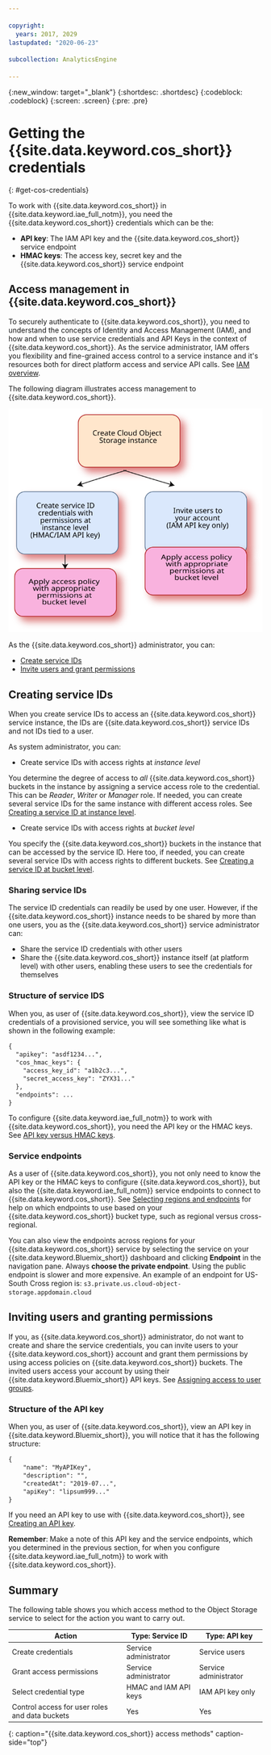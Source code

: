 ```yaml
---

copyright:
  years: 2017, 2029
lastupdated: "2020-06-23"

subcollection: AnalyticsEngine

---
```


<!-- Attribute definitions -->
{:new_window: target="_blank"}
{:shortdesc: .shortdesc}
{:codeblock: .codeblock}
{:screen: .screen}
{:pre: .pre}

# Getting the {{site.data.keyword.cos_short}} credentials
{: #get-cos-credentials}

To work with {{site.data.keyword.cos_short}} in  {{site.data.keyword.iae_full_notm}}, you need the {{site.data.keyword.cos_short}} credentials which can be the:

- **API key**: The IAM API key and the {{site.data.keyword.cos_short}} service endpoint
- **HMAC keys**: The access key, secret key and the {{site.data.keyword.cos_short}} service endpoint


## Access management in {{site.data.keyword.cos_short}}

To securely authenticate to {{site.data.keyword.cos_short}}, you need to understand the concepts of Identity and Access Management (IAM), and how and when to use service credentials and API Keys in the context of {{site.data.keyword.cos_short}}. As the service administrator, IAM offers you flexibility and fine-grained access control to a service instance and it's resources both for direct platform access and service API calls. See [IAM overview](/docs/cloud-object-storage/iam?topic=cloud-object-storage-iam-overview).

The following diagram illustrates access management to {{site.data.keyword.cos_short}}.

![Access management in {{site.data.keyword.cos_short}}](images/iam-overview.svg)

As the {{site.data.keyword.cos_short}} administrator, you can:

- [Create service IDs](#creating-service-ids)
- [Invite users and grant permissions](#inviting-users-and-granting-permissions)

## Creating service IDs

When you create service IDs to access an  {{site.data.keyword.cos_short}} service instance, the IDs are  {{site.data.keyword.cos_short}} service IDs and not IDs tied to a user.

As system administrator, you can:

- Create service IDs with access rights at *instance level*

 You determine the degree of access to *all* {{site.data.keyword.cos_short}} buckets in the instance by assigning a service access role to the credential. This can be *Reader*, *Writer* or *Manager* role. If needed, you can create several service IDs for the same instance with different access roles. See [Creating a service ID at instance level](/docs/cloud-object-storage/iam?topic=cloud-object-storage-service-credentials).
- Create service IDs with access rights at *bucket level*

 You specify the {{site.data.keyword.cos_short}} buckets in the instance that can be accessed by the service ID. Here too, if needed, you can create several service IDs with access rights to different buckets. See [Creating a service ID at  bucket level](/docs/cloud-object-storage/iam?topic=cloud-object-storage-iam-bucket-permissions#iam-service-id).

### Sharing service IDs

The service ID credentials can readily be used by one user. However, if the {{site.data.keyword.cos_short}} instance needs to be shared by more than one users, you as the {{site.data.keyword.cos_short}} service administrator can:

- Share the service ID credentials with other users
- Share the {{site.data.keyword.cos_short}} instance itself (at platform level) with other users, enabling these users to see the credentials for themselves

### Structure of service IDS

When you, as user of {{site.data.keyword.cos_short}}, view the service ID credentials of a provisioned service, you will see something like what is shown in the following example:
```
{
  "apikey": "asdf1234...",
  "cos_hmac_keys": {
    "access_key_id": "a1b2c3...",
    "secret_access_key": "ZYX31..."
  },
  "endpoints": ...
}
```

To configure {{site.data.keyword.iae_full_notm}} to work with {{site.data.keyword.cos_short}}, you need the API key or the HMAC keys. See [API key versus HMAC keys](/docs/cloud-object-storage/iam?topic=cloud-object-storage-service-credentials#service-credentials-iam-hmac).

### Service endpoints

As a user of {{site.data.keyword.cos_short}}, you not only need to know the API key or the HMAC keys to configure {{site.data.keyword.cos_short}}, but also the {{site.data.keyword.iae_full_notm}} service endpoints to connect to {{site.data.keyword.cos_short}}. See [Selecting regions and endpoints](/docs/cloud-object-storage?topic=cloud-object-storage-endpoints) for help on which endpoints to use based on your {{site.data.keyword.cos_short}} bucket type, such as regional versus cross-regional.

You can also view the endpoints across regions for your {{site.data.keyword.cos_short}} service by selecting the service on your {{site.data.keyword.Bluemix_short}} dashboard and clicking **Endpoint** in the navigation pane. Always **choose the private endpoint**. Using the public endpoint is slower and more expensive. An example of an endpoint for US-South Cross region is:
`s3.private.us.cloud-object-storage.appdomain.cloud`

## Inviting users and granting permissions

If you, as {{site.data.keyword.cos_short}} administrator, do not want to create and share the service credentials, you can invite users to your {{site.data.keyword.cos_short}} account and grant them permissions by using access policies on {{site.data.keyword.cos_short}} buckets. The invited users access your account by using their {{site.data.keyword.Bluemix_short}} API keys. See [Assigning access to user groups](/docs/account?topic=account-access-getstarted#group_access).

### Structure of the API key

When you, as user of {{site.data.keyword.cos_short}}, view an  API key in {{site.data.keyword.Bluemix_short}}, you will notice that it has the following structure:
```
{
	"name": "MyAPIKey",
	"description": "",
	"createdAt": "2019-07...",
	"apiKey": "lipsum999..."
}
```

If you need an API key to use with {{site.data.keyword.cos_short}}, see [Creating an API key](/docs/account?topic=account-userapikey#create_user_key).

**Remember**: Make a note of this API key and the service endpoints, which you determined in the previous section, for when you configure {{site.data.keyword.iae_full_notm}} to work with {{site.data.keyword.cos_short}}.

## Summary

The following table shows you which access method to the Object Storage service to select for the action you want to carry out.

| Action | Type: Service ID | Type: API key     |
|------|------------------|--------------------|
| Create credentials | Service administrator | Service users |
| Grant access permissions | Service administrator | Service administrator |
| Select credential type | HMAC and IAM API keys | IAM API key only |
| Control access for user roles and data buckets | Yes| Yes|
{: caption="{{site.data.keyword.cos_short}} access methods" caption-side="top"}
